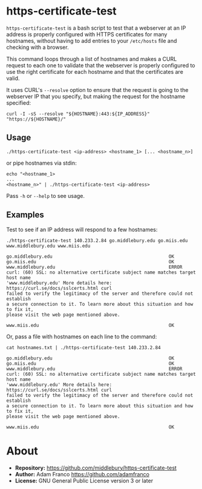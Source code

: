 # https-certificate-test

`https-certificate-test` is a bash script to test that a webserver at an IP
address is properly configured with HTTPS certificates for many hostnames,
without having to add entries to your `/etc/hosts` file and checking with a
browser.

This command loops through a list of hostnames and makes a CURL request to
each one to validate that the webserver is properly configured to use the right
certificate for each hostname and that the certificates are valid.

It uses CURL's `--resolve` option to ensure that the request is going to the
webserver IP that you specify, but making the request for the hostname
specified:

```
curl -I -sS --resolve "${HOSTNAME}:443:${IP_ADDRESS}" "https://${HOSTNAME}/"
```

## Usage

```
./https-certificate-test <ip-address> <hostname_1> [... <hostname_n>]
```

or pipe hostnames via stdin:

```
echo "<hostname_1>
...
<hostname_n>" | ./https-certificate-test <ip-address>
```

Pass `-h` or `--help` to see usage.

## Examples

Test to see if an IP address will respond to a few hostnames:

```
./https-certificate-test 140.233.2.84 go.middlebury.edu go.miis.edu www.middlebury.edu www.miis.edu

go.middlebury.edu                                           OK
go.miis.edu                                                 OK
www.middlebury.edu                                          ERROR
curl: (60) SSL: no alternative certificate subject name matches target host name
'www.middlebury.edu' More details here: https://curl.se/docs/sslcerts.html curl
failed to verify the legitimacy of the server and therefore could not establish
a secure connection to it. To learn more about this situation and how to fix it,
please visit the web page mentioned above.

www.miis.edu                                                OK
```

Or, pass a file with hostnames on each line to the command:

```
cat hostnames.txt | ./https-certificate-test 140.233.2.84

go.middlebury.edu                                           OK
go.miis.edu                                                 OK
www.middlebury.edu                                          ERROR
curl: (60) SSL: no alternative certificate subject name matches target host name
'www.middlebury.edu' More details here: https://curl.se/docs/sslcerts.html curl
failed to verify the legitimacy of the server and therefore could not establish
a secure connection to it. To learn more about this situation and how to fix it,
please visit the web page mentioned above.

www.miis.edu                                                OK
```

# About
* **Repository:** https://github.com/middlebury/https-certificate-test
* **Author:** Adam Franco https://github.com/adamfranco
* **License:** GNU General Public License version 3 or later
